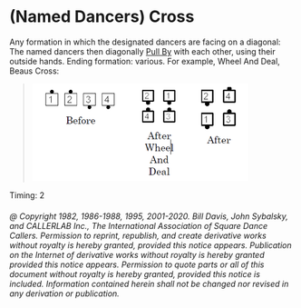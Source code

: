 
# (Named Dancers) Cross

Any formation in which the designated dancers are facing on a diagonal: The named dancers then
diagonally [Pull By](../b1/pull_by.md) with each other, using their outside hands. 
Ending formation: various. For example,
Wheel And Deal, Beaus Cross:

> 
> ![alt](named_dancers_cross_1a.png)![alt](named_dancers_cross_1b.png)![alt](named_dancers_cross_1c.png)
> 

Timing: 2

###### @ Copyright 1982, 1986-1988, 1995, 2001-2020. Bill Davis, John Sybalsky, and CALLERLAB Inc., The International Association of Square Dance Callers. Permission to reprint, republish, and create derivative works without royalty is hereby granted, provided this notice appears. Publication on the Internet of derivative works without royalty is hereby granted provided this notice appears. Permission to quote parts or all of this document without royalty is hereby granted, provided this notice is included. Information contained herein shall not be changed nor revised in any derivation or publication.
